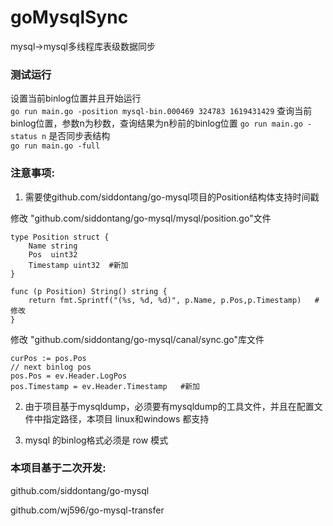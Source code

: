 # goMysqlSync
mysql->mysql多线程库表级数据同步

### 测试运行
设置当前binlog位置并且开始运行   
`go run main.go -position mysql-bin.000469 324783 1619431429`
查询当前binlog位置，参数n为秒数，查询结果为n秒前的binlog位置
`go run main.go -status n`
是否同步表结构       
`go run main.go -full`

### 注意事项:

1. 需要使github.com/siddontang/go-mysql项目的Position结构体支持时间戳

修改 "github.com/siddontang/go-mysql/mysql/position.go"文件  
``` 
type Position struct {
	Name string
	Pos  uint32
	Timestamp uint32  #新加
}

func (p Position) String() string {
	return fmt.Sprintf("(%s, %d, %d)", p.Name, p.Pos,p.Timestamp)   #修改
}
```
修改 "github.com/siddontang/go-mysql/canal/sync.go"库文件  
```
curPos := pos.Pos
// next binlog pos
pos.Pos = ev.Header.LogPos
pos.Timestamp = ev.Header.Timestamp   #新加
```

2. 由于项目基于mysqldump，必须要有mysqldump的工具文件，并且在配置文件中指定路径，本项目 linux和windows 都支持

3. mysql 的binlog格式必须是 row 模式


### 本项目基于二次开发:
github.com/siddontang/go-mysql

github.com/wj596/go-mysql-transfer

